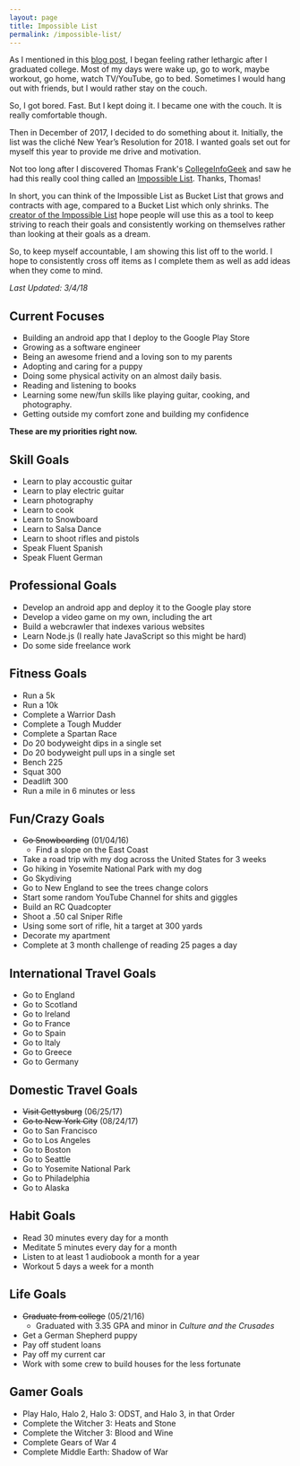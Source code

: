 ```yaml
---
layout: page
title: Impossible List
permalink: /impossible-list/
---
```


As I mentioned in this [blog post]({{site.baseurl}}/2018-Goals), I began feeling rather lethargic after I graduated college. Most of my days were wake up, go to work, maybe workout, go home, watch TV/YouTube, go to bed. Sometimes I would hang out with friends, but I would rather stay on the couch.

So, I got bored. Fast. But I kept doing it. I became one with the couch. It is really comfortable though.

Then in December of 2017, I decided to do something about it. 
Initially, the list was the cliché New Year’s Resolution for 2018. I wanted goals set out for myself this year to provide me drive and motivation. 

Not too long after I discovered Thomas Frank's [CollegeInfoGeek](https://collegeinfogeek.com/about/) and saw he had this really cool thing called an [Impossible List](https://collegeinfogeek.com/about/meet-the-author/my-impossible-list/). Thanks, Thomas!

In short, you can think of the Impossible List as Bucket List that grows and contracts with age, compared to a Bucket List which only shrinks. The [creator of the Impossible List](https://impossiblehq.com/impossible-list/) hope people will use this as a tool to keep striving to reach their goals and consistently working on themselves rather than looking at their goals as a dream.

So, to keep myself accountable, I am showing this list off to the world. I hope to consistently cross off items as I complete them as well as add ideas when they come to mind. 

_Last Updated: 3/4/18_

## Current Focuses
* Building an android app that I deploy to the Google Play Store
* Growing as a software engineer
* Being an awesome friend and a loving son to my parents
* Adopting and caring for a puppy
* Doing some physical activity on an almost daily basis.
* Reading and listening to books
* Learning some new/fun skills like playing guitar, cooking, and photography.
* Getting outside my comfort zone and building my confidence

**These are my priorities right now.**

## Skill Goals
* Learn to play accoustic guitar
* Learn to play electric guitar
* Learn photography
* Learn to cook
* Learn to Snowboard
* Learn to Salsa Dance
* Learn to shoot rifles and pistols
* Speak Fluent Spanish
* Speak Fluent German

## Professional Goals
* Develop an android app and deploy it to the Google play store
* Develop a video game on my own, including the art
* Build a webcrawler that indexes various websites
* Learn Node.js (I really hate JavaScript so this might be hard)
* Do some side freelance work

## Fitness Goals
* Run a 5k
* Run a 10k
* Complete a Warrior Dash
* Complete a Tough Mudder
* Complete a Spartan Race
* Do 20 bodyweight dips in a single set
* Do 20 bodyweight pull ups in a single set
* Bench 225
* Squat 300
* Deadlift 300
* Run a mile in 6 minutes or less

## Fun/Crazy Goals
* ~~Go Snowboarding~~ <span class="completed">(01/04/16)</span>
    * Find a slope on the East Coast
* Take a road trip with my dog across the United States for 3 weeks
* Go hiking in Yosemite National Park with my dog
* Go Skydiving
* Go to New England to see the trees change colors
* Start some random YouTube Channel for shits and giggles
* Build an RC Quadcopter
* Shoot a .50 cal Sniper Rifle
* Using some sort of rifle, hit a target at 300 yards
* Decorate my apartment
* Complete at 3 month challenge of reading 25 pages a day

## International Travel Goals
* Go to England
* Go to Scotland
* Go to Ireland
* Go to France
* Go to Spain
* Go to Italy
* Go to Greece
* Go to Germany

## Domestic Travel Goals
* ~~Visit Gettysburg~~ <span class="completed">(06/25/17)</span>
* ~~Go to New York City~~ <span class="completed">(08/24/17)</span>
* Go to San Francisco
* Go to Los Angeles
* Go to Boston
* Go to Seattle
* Go to Yosemite National Park
* Go to Philadelphia
* Go to Alaska

## Habit Goals
* Read 30 minutes every day for a month
* Meditate 5 minutes every day for a month
* Listen to at least 1 audiobook a month for a year
* Workout 5 days a week for a month

## Life Goals
* ~~Graduate from college~~ <span class="completed">(05/21/16)</span>
    * Graduated with 3.35 GPA and minor in _Culture and the Crusades_
* Get a German Shepherd puppy
* Pay off student loans
* Pay off my current car
* Work with some crew to build houses for the less fortunate

## Gamer Goals
* Play Halo, Halo 2, Halo 3: ODST, and Halo 3, in that Order
* Complete the Witcher 3: Heats and Stone
* Complete the Witcher 3: Blood and Wine
* Complete Gears of War 4
* Complete Middle Earth: Shadow of War